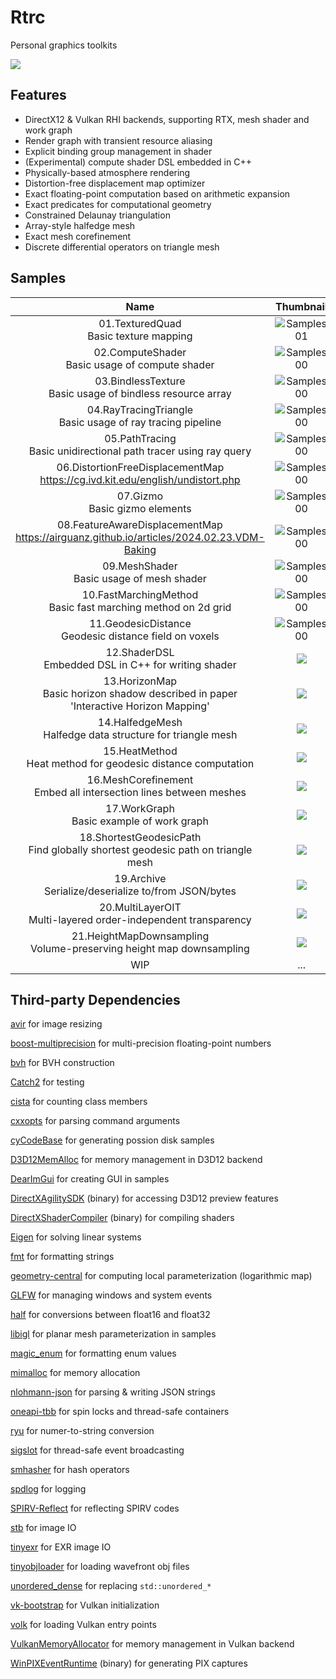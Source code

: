 # Rtrc

Personal graphics toolkits

![](./Documents/Gallery/01.png)

## Features

* DirectX12 & Vulkan RHI backends, supporting RTX, mesh shader and work graph
* Render graph with transient resource aliasing
* Explicit binding group management in shader
* (Experimental) compute shader DSL embedded in C++
* Physically-based atmosphere rendering
* Distortion-free displacement map optimizer
* Exact floating-point computation based on arithmetic expansion
* Exact predicates for computational geometry
* Constrained Delaunay triangulation
* Array-style halfedge mesh
* Exact mesh corefinement
* Discrete differential operators on triangle mesh

## Samples

| Name | Thumbnail |
|:-:|:-:|
| 01.TexturedQuad<br>Basic texture mapping | ![Samples01](./Documents/Samples_01.png) |
| 02.ComputeShader<br>Basic usage of compute shader | ![Samples00](./Documents/Samples_02.png) |
| 03.BindlessTexture<br>Basic usage of bindless resource array | ![Samples00](./Documents/Samples_03.png) |
| 04.RayTracingTriangle<br>Basic usage of ray tracing pipeline | ![Samples00](./Documents/Samples_04.png) |
| 05.PathTracing<br>Basic unidirectional path tracer using ray query | ![Samples00](./Documents/Samples_05.png) |
| 06.DistortionFreeDisplacementMap<br>https://cg.ivd.kit.edu/english/undistort.php | ![Samples00](./Documents/Samples_06.png) |
| 07.Gizmo<br>Basic gizmo elements | ![Samples00](./Documents/Samples_07.png) |
| 08.FeatureAwareDisplacementMap <br>https://airguanz.github.io/articles/2024.02.23.VDM-Baking | ![Samples00](./Documents/Samples_08.png) |
| 09.MeshShader<br>Basic usage of mesh shader | ![Samples00](./Documents/Samples_09.png) |
| 10.FastMarchingMethod<br>Basic fast marching method on 2d grid | ![Samples00](./Documents/Samples_10.png) |
| 11.GeodesicDistance<br>Geodesic distance field on voxels | ![Samples00](./Documents/Samples_11.png) |
| 12.ShaderDSL<br>Embedded DSL in C++ for writing shader | ![](/Documents/Samples_12.png) |
| 13.HorizonMap<br>Basic horizon shadow described in paper<br>'Interactive Horizon Mapping' | ![](./Documents/Samples_13.png) |
| 14.HalfedgeMesh<br>Halfedge data structure for triangle mesh | ![](./Documents/Samples_14.png) |
| 15.HeatMethod<br>Heat method for geodesic distance computation | ![](./Documents/Samples_15.png) |
| 16.MeshCorefinement<br>Embed all intersection lines between meshes | ![](./Documents/Samples_16.png) |
| 17.WorkGraph<br>Basic example of work graph | ![](./Documents/Samples_17.png) |
| 18.ShortestGeodesicPath<br>Find globally shortest geodesic path on triangle mesh | ![](./Documents/Samples_18.png) |
| 19.Archive<br>Serialize/deserialize to/from JSON/bytes | ![](./Documents/Samples_19.png) |
| 20.MultiLayerOIT<br>Multi-layered order-independent transparency | ![](./Documents/Samples_20.png) |
| 21.HeightMapDownsampling<br>Volume-preserving height map downsampling | ![](./Documents/Samples_21.png) |
| WIP | ... |

## Third-party Dependencies

[avir](https://github.com/avaneev/avir) for image resizing

[boost-multiprecision](https://github.com/boostorg/multiprecision) for multi-precision floating-point numbers

[bvh](https://github.com/madmann91/bvh) for BVH construction

[Catch2](https://github.com/catchorg/Catch2) for testing

[cista](https://github.com/felixguendling/cista) for counting class members

[cxxopts](https://github.com/jarro2783/cxxopts) for parsing command arguments

[cyCodeBase](http://www.cemyuksel.com/cyCodeBase/) for generating possion disk samples

[D3D12MemAlloc](https://github.com/GPUOpen-LibrariesAndSDKs/D3D12MemoryAllocator) for memory management in D3D12 backend

[DearImGui](https://github.com/ocornut/imgui) for creating GUI in samples

[DirectXAgilitySDK](https://devblogs.microsoft.com/directx/directx12agility/) (binary) for accessing D3D12 preview features

[DirectXShaderCompiler](https://github.com/microsoft/DirectXShaderCompiler) (binary) for compiling shaders

[Eigen](https://eigen.tuxfamily.org/index.php?title=Main_Page) for solving linear systems

[fmt](https://github.com/fmtlib/fmt?tab=License-1-ov-file) for formatting strings

[geometry-central](https://github.com/nmwsharp/geometry-central) for computing local parameterization (logarithmic map)

[GLFW](https://www.glfw.org/) for managing windows and system events

[half](https://github.com/melowntech/half) for conversions between float16 and float32

[libigl](https://libigl.github.io/) for planar mesh parameterization in samples

[magic_enum](https://github.com/Neargye/magic_enum) for formatting enum values

[mimalloc](https://github.com/microsoft/mimalloc) for memory allocation

[nlohmann-json](https://github.com/nlohmann/json) for parsing & writing JSON strings

[oneapi-tbb](https://github.com/oneapi-src/oneTBB) for spin locks and thread-safe containers

[ryu](https://github.com/ulfjack/ryu/tree/master) for numer-to-string conversion

[sigslot](https://github.com/palacaze/sigslot) for thread-safe event broadcasting

[smhasher](https://github.com/rurban/smhasher) for hash operators

[spdlog](https://github.com/gabime/spdlog) for logging

[SPIRV-Reflect](https://github.com/KhronosGroup/SPIRV-Reflect) for reflecting SPIRV codes

[stb](https://github.com/nothings/stb) for image IO

[tinyexr](https://github.com/syoyo/tinyexr) for EXR image IO

[tinyobjloader](https://github.com/tinyobjloader/tinyobjloader) for loading wavefront obj files

[unordered_dense](https://github.com/martinus/unordered_dense) for replacing `std::unordered_*`

[vk-bootstrap](https://github.com/charles-lunarg/vk-bootstrap) for Vulkan initialization

[volk](https://github.com/zeux/volk) for loading Vulkan entry points

[VulkanMemoryAllocator](https://github.com/GPUOpen-LibrariesAndSDKs/VulkanMemoryAllocator) for memory management in Vulkan backend

[WinPIXEventRuntime](https://devblogs.microsoft.com/pix/winpixeventruntime/) (binary) for generating PIX captures
